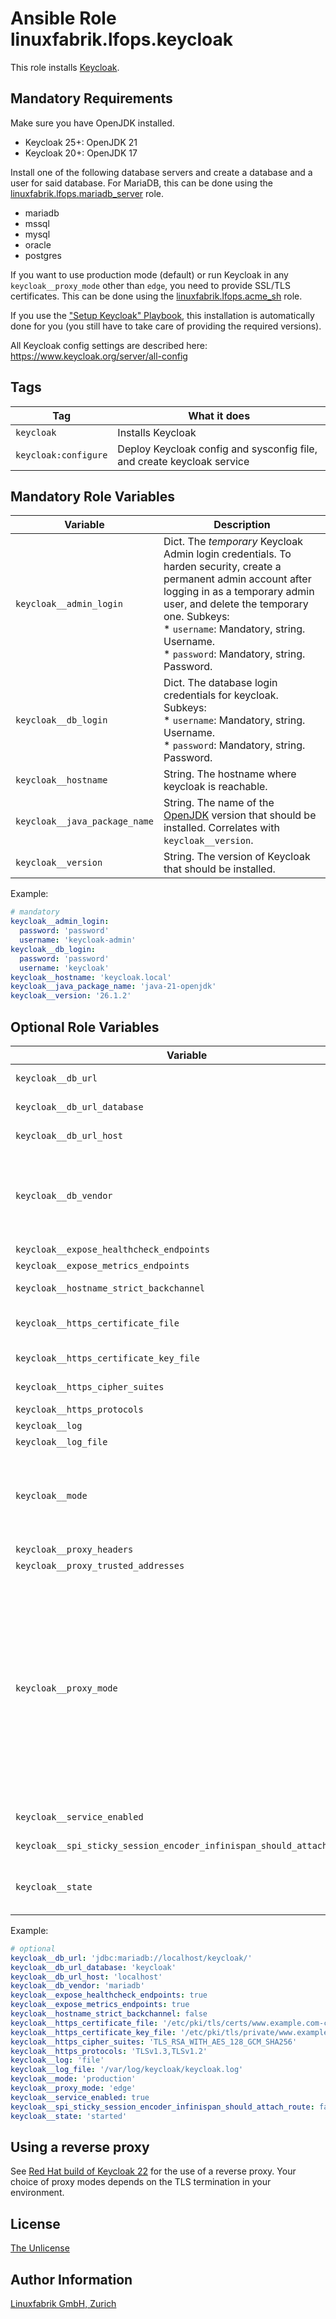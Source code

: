 # Ansible Role linuxfabrik.lfops.keycloak

This role installs [Keycloak](https://www.keycloak.org/guides#getting-started).


## Mandatory Requirements

Make sure you have OpenJDK installed.

* Keycloak 25+: OpenJDK 21
* Keycloak 20+: OpenJDK 17

Install one of the following database servers and create a database and a user for said database. For MariaDB, this can be done using the [linuxfabrik.lfops.mariadb_server](https://github.com/Linuxfabrik/lfops/tree/main/roles/mariadb_server) role.

* mariadb
* mssql
* mysql
* oracle
* postgres

If you want to use production mode (default) or run Keycloak in any `keycloak__proxy_mode` other than `edge`, you need to provide SSL/TLS certificates. This can be done using the [linuxfabrik.lfops.acme_sh](https://github.com/Linuxfabrik/lfops/tree/main/roles/acme_sh) role.

If you use the ["Setup Keycloak" Playbook](https://github.com/Linuxfabrik/lfops/blob/main/playbooks/setup_keycloak.yml), this installation is automatically done for you (you still have to take care of providing the required versions).

All Keycloak config settings are described here: https://www.keycloak.org/server/all-config


## Tags

| Tag        | What it does      |
| ---        | ------------      |
| `keycloak` | Installs Keycloak |
| `keycloak:configure` | Deploy Keycloak config and sysconfig file, and create keycloak service |


## Mandatory Role Variables

| Variable | Description |
| -------- | ----------- |
| `keycloak__admin_login` | Dict. The *temporary* Keycloak Admin login credentials. To harden security, create a permanent admin account after logging in as a temporary admin user, and delete the temporary one. Subkeys:<br> * `username`: Mandatory, string. Username.<br> * `password`: Mandatory, string. Password. |
| `keycloak__db_login` | Dict. The database login credentials for keycloak. Subkeys:<br> * `username`: Mandatory, string. Username.<br> * `password`: Mandatory, string. Password. |
| `keycloak__hostname` | String. The hostname where keycloak is reachable. |
| `keycloak__java_package_name` | String. The name of the [OpenJDK](https://openjdk.java.net/) version that should be installed. Correlates with `keycloak__version`. |
| `keycloak__version` | String. The version of Keycloak that should be installed. |

Example:
```yaml
# mandatory
keycloak__admin_login:
  password: 'password'
  username: 'keycloak-admin'
keycloak__db_login:
  password: 'password'
  username: 'keycloak'
keycloak__hostname: 'keycloak.local'
keycloak__java_package_name: 'java-21-openjdk'
keycloak__version: '26.1.2'
```


## Optional Role Variables

| Variable | Description | Default Value |
| -------- | ----------- | ------------- |
| `keycloak__db_url` | String. The full database JDBC URL. If not provided, a default URL is set based on the selected database vendor. | `unset` |
| `keycloak__db_url_database` | String. The database name for Keycloak. If the db-url option is set, this option is ignored. | `keycloak` |
| `keycloak__db_url_host` | String. The host where the database for Keycloak is running. If the db-url option is set, this option is ignored. | `localhost` |
| `keycloak__db_vendor` | String. Specifies the database server Keycloak is supposed to use. Possible options:<br> * mariadb<br> * mssql<br> * mysql<br> * oracle<br> * postgres | `mariadb` |
| `keycloak__expose_healthcheck_endpoints` | Bool. If the server should expose healthcheck endpoints. | `true` |
| `keycloak__expose_metrics_endpoints` | Bool. If the server should expose metrics endpoints. | `true` |
| `keycloak__hostname_strict_backchannel` | Bool. By default backchannel URLs are dynamically resolved from request headers to allow internal and external applications. | `false` |
| `keycloak__https_certificate_file` | String. The file path to a server certificate or certificate chain in PEM format. If you don't want to provide key material to setup HTTPS, set this to an empty string. | `'/etc/pki/tls/certs/www.example.com-chain.crt'` |
| `keycloak__https_certificate_key_file` | String. The file path to a private key in PEM format.  If you don't want to provide key material to setup HTTPS, set this to an empty string. | `'/etc/pki/tls/private/www.example.com.key'` |
| `keycloak__https_cipher_suites` | String. The cipher suites to use. If none is given, a reasonable default is selected. | `unset` |
| `keycloak__https_protocols` | String. The cipher suites Keycloak is supposed to be using. | `TLSv1.3,TLSv1.2` |
| `keycloak__log` | String. Enable one or more log handlers in a comma-separated list. | `file` |
| `keycloak__log_file` | String. Set the log file path and filename. | `/var/log/keycloak/keycloak.log` |
| `keycloak__mode` | String. The mode to start Keycloak in. The development mode is targeted for people trying out Keycloak the first time and get it up and running quickly. It also offers convenient defaults for developers, for example to develop a new Keycloak theme.<br>Possible options:<br> * `production`<br> * `development` | `production` |
| `keycloak__proxy_headers` | String. The proxy headers that should be accepted by the server. | `'xforwarded'` |
| `keycloak__proxy_trusted_addresses` | String. A comma separated list of trusted proxy addresses. | `'127.0.0.1,::1'` |
| `keycloak__proxy_mode` | String. The proxy address forwarding mode if the server is behind a reverse proxy.<br>* `edge`: Enables communication through HTTP between the proxy and Keycloak. This mode is suitable for deployments with a highly secure internal network where the reverse proxy keeps a secure connection (HTTP over TLS) with clients while communicating with Keycloak using HTTP.<br>* `reencrypt`: Requires communication through HTTPS between the proxy and Keycloak. This mode is suitable for deployments where internal communication between the reverse proxy and Keycloak should also be protected. Different keys and certificates are used on the reverse proxy as well as on Keycloak.<br>* `passthrough`: Enables communication through HTTP or HTTPS between the proxy and Keycloak. This mode is suitable for deployments where the reverse proxy is not terminating TLS. The proxy instead is forwarding requests to the Keycloak server so that secure connections between the server and clients are based on the keys and certificates used by the Keycloak server. | `unset` |
| `keycloak__service_enabled` | Bool. Enables or disables the service, analogous to `systemctl enable/disable --now`. | `true` |
| `keycloak__spi_sticky_session_encoder_infinispan_should_attach_route` | Bool. https://www.keycloak.org/server/reverseproxy#_enable_sticky_sessions | `false` |
| `keycloak__state`| String. Controls the Systemd service. One of<br> * `started`<br> * `stopped`<br> * `reloaded` | `'started'` |

Example:
```yaml
# optional
keycloak__db_url: 'jdbc:mariadb://localhost/keycloak/'
keycloak__db_url_database: 'keycloak'
keycloak__db_url_host: 'localhost'
keycloak__db_vendor: 'mariadb'
keycloak__expose_healthcheck_endpoints: true
keycloak__expose_metrics_endpoints: true
keycloak__hostname_strict_backchannel: false
keycloak__https_certificate_file: '/etc/pki/tls/certs/www.example.com-chain.crt'
keycloak__https_certificate_key_file: '/etc/pki/tls/private/www.example.com.key'
keycloak__https_cipher_suites: 'TLS_RSA_WITH_AES_128_GCM_SHA256'
keycloak__https_protocols: 'TLSv1.3,TLSv1.2'
keycloak__log: 'file'
keycloak__log_file: '/var/log/keycloak/keycloak.log'
keycloak__mode: 'production'
keycloak__proxy_mode: 'edge'
keycloak__service_enabled: true
keycloak__spi_sticky_session_encoder_infinispan_should_attach_route: false
keycloak__state: 'started'
```


## Using a reverse proxy

See [Red Hat build of Keycloak 22](https://docs.redhat.com/en/documentation/red_hat_build_of_keycloak/22.0/html/server_guide/reverseproxy-?utm_source=chatgpt.com#reverseproxy-configure-the-proxy-mode-in-red-hat-build-of-keycloak) for the use of a reverse proxy. Your choice of proxy modes depends on the TLS termination in your environment.


## License

[The Unlicense](https://unlicense.org/)


## Author Information

[Linuxfabrik GmbH, Zurich](https://www.linuxfabrik.ch)
